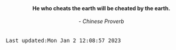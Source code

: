
<div align="center"><b><span>He who cheats the earth will be cheated by the earth.</span></b><br><br><i> - Chinese Proverb</i></div>
<br><br><kbd>Last updated:Mon Jan  2 12:08:57 2023</kbd>
